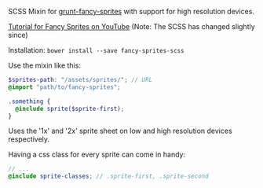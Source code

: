 SCSS Mixin for [grunt-fancy-sprites](https://github.com/MajorBreakfast/grunt-fancy-sprites) with support for high resolution devices.

[Tutorial for Fancy Sprites on YouTube](http://youtu.be/xD8DW6IQ6r0) (Note: The SCSS has changed slightly since)

Installation: `bower install --save fancy-sprites-scss`

Use the mixin like this:
``` SCSS
$sprites-path: "/assets/sprites/"; // URL
@import "path/to/fancy-sprites";

.something {
  @include sprite($sprite-first);
}
```
Uses the '1x' and '2x' sprite sheet on low and high resolution devices respectively.

Having a css class for every sprite can come in handy:
``` SCSS
// ...
@include sprite-classes; // .sprite-first, .sprite-second
```
